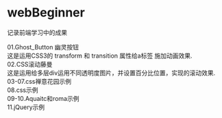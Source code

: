 # webBeginner
记录前端学习中的成果

01.Ghost_Button 幽灵按钮 </br>
  这是运用CSS3的 transform 和 transition 属性给a标签 施加动画效果.</br>
02.CSS滚动藤曼</br>
  这是运用给多层div运用不同透明度图片，并设置百分比位置，实现的滚动效果.</br>
03-07.css禅意花园示例</br>
08.css示例</br>
09-10.Aquaitc和roma示例</br>
11.jQuery示例

